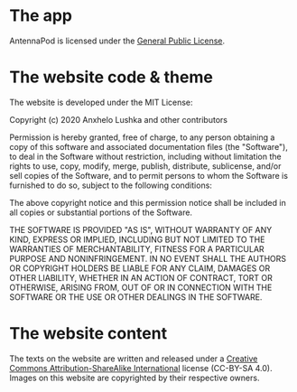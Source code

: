 # The app
AntennaPod is licensed under the [General Public License](https://github.com/AntennaPod/AntennaPod/blob/develop/LICENSE).

# The website code & theme
The website is developed under the MIT License:

<!-- mdpo-disable -->
Copyright (c) 2020 Anxhelo Lushka and other contributors

Permission is hereby granted, free of charge, to any person obtaining a copy of this software and associated documentation files (the "Software"), to deal in the Software without restriction, including without limitation the rights to use, copy, modify, merge, publish, distribute, sublicense, and/or sell copies of the Software, and to permit persons to whom the Software is furnished to do so, subject to the following conditions:

The above copyright notice and this permission notice shall be included in all copies or substantial portions of the Software.

THE SOFTWARE IS PROVIDED "AS IS", WITHOUT WARRANTY OF ANY KIND, EXPRESS OR IMPLIED, INCLUDING BUT NOT LIMITED TO THE WARRANTIES OF MERCHANTABILITY, FITNESS FOR A PARTICULAR PURPOSE AND NONINFRINGEMENT. IN NO EVENT SHALL THE AUTHORS OR COPYRIGHT HOLDERS BE LIABLE FOR ANY CLAIM, DAMAGES OR OTHER LIABILITY, WHETHER IN AN ACTION OF CONTRACT, TORT OR OTHERWISE, ARISING FROM, OUT OF OR IN CONNECTION WITH THE SOFTWARE OR THE USE OR OTHER DEALINGS IN THE SOFTWARE.
<!-- mdpo-enable -->

# The website content
The texts on the website are written and released under a [Creative Commons Attribution-ShareAlike International](http://creativecommons.org/licenses/by-sa/4.0/legalcode) license (CC-BY-SA 4.0). Images on this website are copyrighted by their respective owners.
